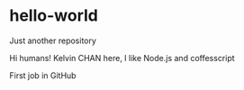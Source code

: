 # hello-world
Just another repository

Hi humans!
Kelvin CHAN here, I like Node.js and coffesscript

First job in GitHub
